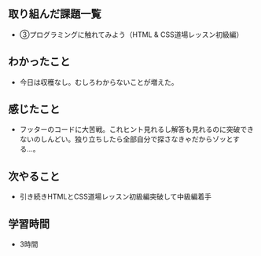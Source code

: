 ## 取り組んだ課題一覧
- ③プログラミングに触れてみよう（HTML & CSS道場レッスン初級編）
## わかったこと
- 今日は収穫なし。むしろわからないことが増えた。
## 感じたこと
- フッターのコードに大苦戦。これヒント見れるし解答も見れるのに突破できないのしんどい。独り立ちしたら全部自分で探さなきゃだからゾッとする...。
## 次やること
- 引き続きHTMLとCSS道場レッスン初級編突破して中級編着手
## 学習時間
- 3時間
